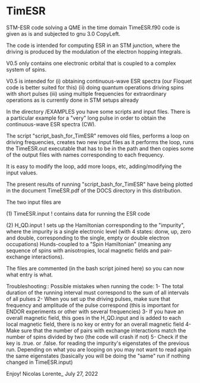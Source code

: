 # TimESR
STM-ESR code solving a QME in the time domain
TimeESR.f90 code is given as is and subjected to gnu 3.0 CopyLeft.

The code is intended for computing ESR in an STM junction, where the driving is produced by the modulation of the electron hopping integrals.

V0.5 only contains one electronic orbital that is coupled to a complex system of spins.

V0.5 is intended for (i) obtaining continuous-wave ESR spectra (our Floquet code is better suited for this) (ii) doing quantum operations driving spins with short pulses (iii) using multiple frequencies for extraordinary operations as is currently done in STM setups already

In the directory /EXAMPLES you have some scripts and input files. There is a particular example for a "very" long pulse in order to obtain the continuous-wave ESR spectra (CW).

The script "script_bash_for_TimESR" removes old files, performs a loop on driving frequencies, creates two new input files as it performs the loop, runs the TimeESR.out executable that has to be in the path and then copies some of the output files with names corresponding to each frequency.

It is easy to modify the loop, add more loops, etc, adding/modifying the input values.

The present results of running "script_bash_for_TimESR" have being plotted in the document TimeESR.pdf of the DOCS directory in this distribution.

The two input files are

(1) TimeESR.input ! contains data for running the ESR code

(2) H_QD.input ! sets up the Hamiltonian corresponding to the "impurity", where the impurity is a single electronic level (with 4 states: donw, up, zero and double, corresponding to the single, empty or double electron occupations) Hunds-coupled to a "Spin Hamiltonian" (meaning any sequence of spins with anisotropies, local magnetic fields and pair-exchange interactions).

The files are commented (in the bash script joined here) so you can now what entry is what.

Troubleshooting:: Possible mistakes when running the code: 1- The total duration of the running interval must correspond to the sum of all intervals of all pulses 2- When you set up the driving pulses, make sure that frequency and amplitude of the pulse correspond (this is important for ENDOR experiments or other with several frequencies) 3- If you have an overall magnetic field, this goes in the H_QD.input and is added to each local magnetic field, there is no key or entry for an overall magnetic field 4- Make sure that the number of pairs with exchange interactions match the number of spins divided by two (the code will crash if not) 5- Check if the key is .true. or .false. for reading the impurity's eigenstates of the previous run. Depending on what you are looping on you may not want to read again the same eigenstates (basically you will be doing the "same" run if nothing changed in TimeESR.input)

Enjoy! Nicolas Lorente_ July 27, 2022
